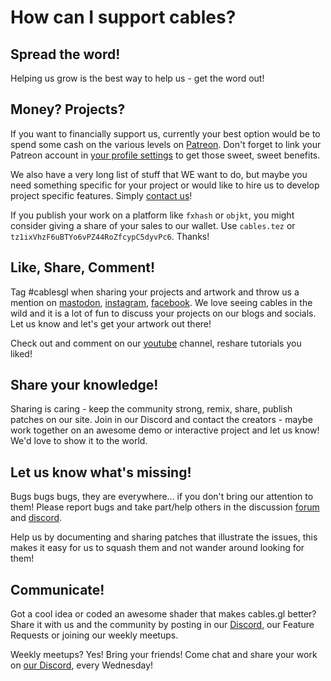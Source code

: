 # How can I support cables?

## Spread the word!

Helping us grow is the best way to help us - get the word out!

## Money? Projects?

If you want to financially support us, currently your best option would be to spend some cash on the various levels on [Patreon](https://www.patreon.com/cables_gl).
Don't forget to link your Patreon account in [your profile settings](https://cables.gl/settings) to get those sweet, sweet benefits.

We also have a very long list of stuff that WE want to do, but maybe you need something specific for your project
or would like to hire us to develop project specific features. Simply [contact us](mailto:hi@undev.de)!

If you publish your work on a platform like `fxhash` or `objkt`, you might consider giving a share of your sales to our wallet.
Use `cables.tez` or `tz1ixVhzF6uBTYo6vPZ44RoZfcypC5dyvPc6`. Thanks!

## Like, Share, Comment!

Tag #cablesgl when sharing your projects and artwork and throw us a mention on [mastodon](https://mastodon.social/@cables_gl), [instagram](https://www.instagram.com/cables_gl), [facebook](https://www.facebook.com/cablesgl).
We love seeing cables in the wild and it is a lot of fun to discuss your projects on our blogs and socials.
Let us know and let's get your artwork out there!

Check out and comment on our [youtube](https://www.youtube.com/c/cablesgl) channel, reshare tutorials you liked!

## Share your knowledge!

Sharing is caring - keep the community strong, remix, share, publish patches on our site.
Join in our Discord and contact the creators - maybe work together on an awesome demo or interactive project and let us know!
We'd love to show it to the world.

## Let us know what's missing!

Bugs bugs bugs, they are everywhere... if you don't bring our attention to them!
Please report bugs and take part/help others in the discussion [forum](https://github.com/cables-gl/cables_docs/discussions) and [discord](https://discord.gg/cablesgl).

Help us by documenting and sharing patches that illustrate the issues, this makes it easy for us to squash them and not wander around looking for them!

## Communicate!

Got a cool idea or coded an awesome shader that makes cables.gl better?
Share it with us and the community by posting in our [Discord](https://github.com/cables-gl/cables_docs/discussions), our Feature Requests or joining our weekly meetups.

Weekly meetups? Yes! Bring your friends! Come chat and share your work on [our Discord](https://discord.gg/cablesgl), every Wednesday!

